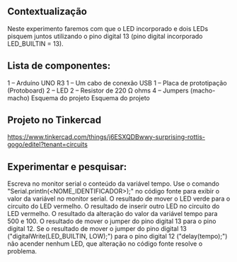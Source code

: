 

## Contextualização

Neste experimento faremos com que o LED incorporado e dois LEDs pisquem juntos utilizando o pino digital 13 (pino digital incorporado LED_BUILTIN = 13).

## Lista de componentes:
1 – Arduíno UNO R3
1 – Um cabo de conexão USB
1 – Placa de prototipação (Protoboard)
2 – LED
2 – Resistor de 220 Ω ohms
4 – Jumpers (macho-macho)
Esquema do projeto
Esquema do projeto

## Projeto no Tinkercad
https://www.tinkercad.com/things/j6ESXQDBwwy-surprising-rottis-gogo/editel?tenant=circuits

## Experimentar e pesquisar:

Escreva no monitor serial o conteúdo da variável tempo.
Use o comando "Serial.println(<NOME_IDENTIFICADOR>);" no código fonte para exibir o valor da variável no monitor serial.
O resultado de mover o LED verde para o circuito do LED vermelho.
O resultado de inserir outro LED no circuito do LED vermelho.
O resultado da alteração do valor da variável tempo para 500 e 100.
O resultado de mover o jumper do pino digital 13 para o pino digital 12.
Se o resultado de mover o jumper do pino digital 13 ("digitalWrite(LED_BUILTIN, LOW);") para o pino digital 12 ("delay(tempo);") não acender nenhum LED, que alteração no código fonte resolve o problema.


